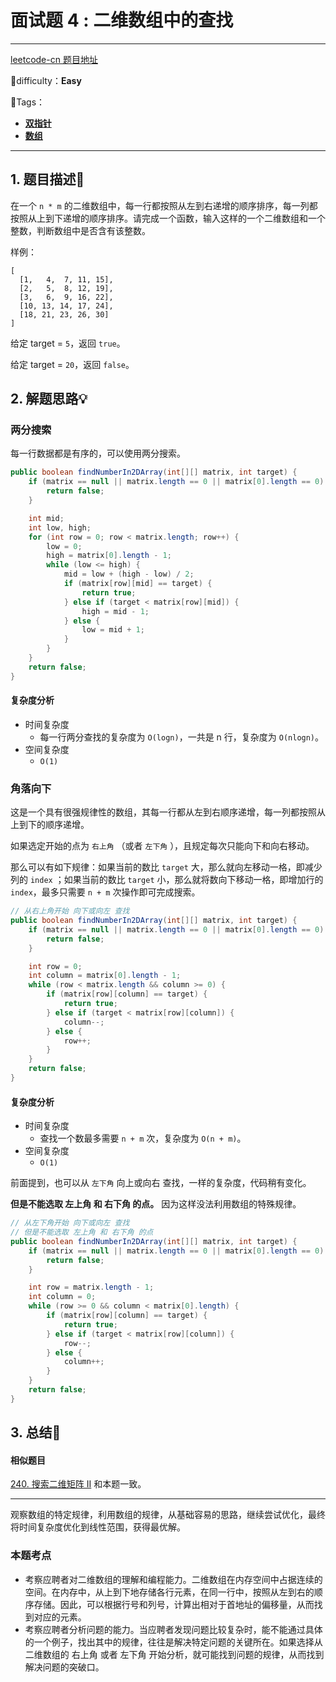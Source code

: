# 面试题 4 : 二维数组中的查找

---

[leetcode-cn 题目地址](https://leetcode-cn.com/problemset/lcof/)

📗difficulty：**Easy**

🎯Tags：

+ **[双指针](https://leetcode-cn.com/tag/two-pointers/)** 
+ **[数组](https://leetcode-cn.com/tag/array/)**

---

## 1. 题目描述📃

 在一个 `n * m` 的二维数组中，每一行都按照从左到右递增的顺序排序，每一列都按照从上到下递增的顺序排序。请完成一个函数，输入这样的一个二维数组和一个整数，判断数组中是否含有该整数。

样例：

```
[
  [1,   4,  7, 11, 15],
  [2,   5,  8, 12, 19],
  [3,   6,  9, 16, 22],
  [10, 13, 14, 17, 24],
  [18, 21, 23, 26, 30]
]
```

给定 target = `5`，返回 `true`。

给定 target = `20`，返回 `false`。

## 2. 解题思路💡

###  两分搜索

每一行数据都是有序的，可以使用两分搜索。

```java
public boolean findNumberIn2DArray(int[][] matrix, int target) {
    if (matrix == null || matrix.length == 0 || matrix[0].length == 0) {
        return false;
    }

    int mid;
    int low, high;
    for (int row = 0; row < matrix.length; row++) {
        low = 0;
        high = matrix[0].length - 1;
        while (low <= high) {
            mid = low + (high - low) / 2;
            if (matrix[row][mid] == target) {
                return true;
            } else if (target < matrix[row][mid]) {
                high = mid - 1;
            } else {
                low = mid + 1;
            }
        }
    }
    return false;
}
```

#### 复杂度分析

+ 时间复杂度
    + 每一行两分查找的复杂度为 `O(logn)`，一共是 n 行，复杂度为 `O(nlogn)`。
+ 空间复杂度
    + `O(1)`

### 角落向下

这是一个具有很强规律性的数组，其每一行都从左到右顺序递增，每一列都按照从上到下的顺序递增。

如果选定开始的点为 `右上角` （或者 `左下角` ），且规定每次只能向下和向右移动。

那么可以有如下规律：如果当前的数比 `target` 大，那么就向左移动一格，即减少列的 `index` ；如果当前的数比 `target` 小，那么就将数向下移动一格，即增加行的 `index`，最多只需要 `n + m` 次操作即可完成搜索。

```java
// 从右上角开始 向下或向左 查找
public boolean findNumberIn2DArray(int[][] matrix, int target) {
    if (matrix == null || matrix.length == 0 || matrix[0].length == 0) {
        return false;
    }

    int row = 0;
    int column = matrix[0].length - 1;
    while (row < matrix.length && column >= 0) {
        if (matrix[row][column] == target) {
            return true;
        } else if (target < matrix[row][column]) {
            column--;
        } else {
            row++;
        }
    }
    return false;
}
```

#### 复杂度分析

+ 时间复杂度
    + 查找一个数最多需要 `n + m` 次，复杂度为 `O(n + m)`。
+ 空间复杂度
    + `O(1)`

前面提到，也可以从 `左下角` 向上或向右 查找，一样的复杂度，代码稍有变化。

**但是不能选取 左上角 和 右下角 的点。** 因为这样没法利用数组的特殊规律。

```java
// 从左下角开始 向下或向左 查找
// 但是不能选取 左上角 和 右下角 的点
public boolean findNumberIn2DArray(int[][] matrix, int target) {
    if (matrix == null || matrix.length == 0 || matrix[0].length == 0) {
        return false;
    }

    int row = matrix.length - 1;
    int column = 0;
    while (row >= 0 && column < matrix[0].length) {
        if (matrix[row][column] == target) {
            return true;
        } else if (target < matrix[row][column]) {
            row--;
        } else {
            column++;
        }
    }
    return false;
}
```

## 3. 总结🎯

#### 相似题目

[240. 搜索二维矩阵 II](https://leetcode-cn.com/problems/search-a-2d-matrix-ii/) 和本题一致。





---

观察数组的特定规律，利用数组的规律，从基础容易的思路，继续尝试优化，最终将时间复杂度优化到线性范围，获得最优解。

### 本题考点

+ 考察应聘者对二维数组的理解和编程能力。二维数组在内存空间中占据连续的空间。在内存中，从上到下地存储各行元素，在同一行中，按照从左到右的顺序存储。因此，可以根据行号和列号，计算出相对于首地址的偏移量，从而找到对应的元素。
+ 考察应聘者分析问题的能力。当应聘者发现问题比较复杂时，能不能通过具体的一个例子，找出其中的规律，往往是解决特定问题的关键所在。如果选择从二维数组的 右上角 或者 左下角 开始分析，就可能找到问题的规律，从而找到解决问题的突破口。



